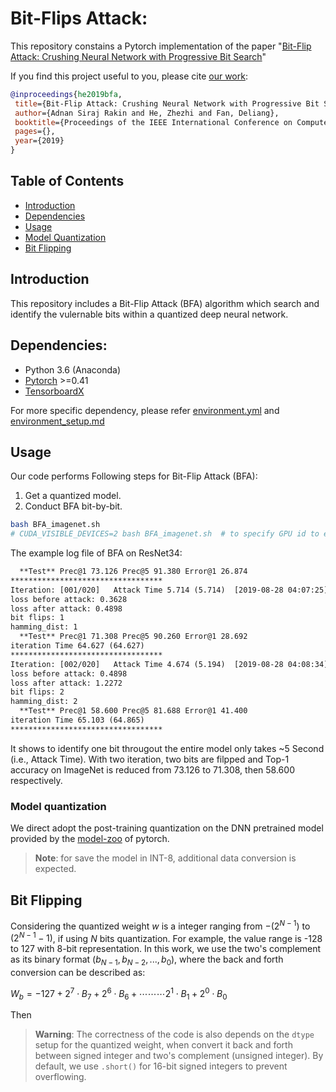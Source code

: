 # Bit-Flips Attack:

This repository constains a Pytorch implementation of the paper "[Bit-Flip Attack: Crushing Neural Network with Progressive Bit Search](https://arxiv.org/pdf/1903.12269.pdf)"

If you find this project useful to you, please cite [our work](https://arxiv.org/pdf/1903.12269.pdf):

```bibtex
@inproceedings{he2019bfa,
 title={Bit-Flip Attack: Crushing Neural Network with Progressive Bit Search},
 author={Adnan Siraj Rakin and He, Zhezhi and Fan, Deliang},
 booktitle={Proceedings of the IEEE International Conference on Computer Vision (ICCV)},
 pages={},
 year={2019}
}
```

## Table of Contents

- [Introduction](#Introduction)
- [Dependencies](#Dependencies)
- [Usage](#Usage)
- [Model Quantization](#Model-Quantization)
- [Bit Flipping](#Bit-Flipping)

## Introduction

This repository includes a Bit-Flip Attack (BFA) algorithm which search and identify the vulernable bits within a quantized deep neural network.

## Dependencies:
  
* Python 3.6 (Anaconda)
* [Pytorch](https://pytorch.org/) >=0.41
* [TensorboardX](https://github.com/lanpa/tensorboardX) 

For more specific dependency, please refer [environment.yml](./environment.yml) and [environment_setup.md](./docs/environment_setup.md)

## Usage

Our code performs Following steps for Bit-Flip Attack (BFA):
1. Get a quantized model.
2. Conduct BFA bit-by-bit.

```bash
bash BFA_imagenet.sh
# CUDA_VISIBLE_DEVICES=2 bash BFA_imagenet.sh  # to specify GPU id to ex. 2
```

The example log file of BFA on ResNet34:
```txt
  **Test** Prec@1 73.126 Prec@5 91.380 Error@1 26.874
**********************************
Iteration: [001/020]   Attack Time 5.714 (5.714)  [2019-08-28 04:07:25]
loss before attack: 0.3628
loss after attack: 0.4898
bit flips: 1
hamming_dist: 1
  **Test** Prec@1 71.308 Prec@5 90.260 Error@1 28.692
iteration Time 64.627 (64.627)
**********************************
Iteration: [002/020]   Attack Time 4.674 (5.194)  [2019-08-28 04:08:34]
loss before attack: 0.4898
loss after attack: 1.2272
bit flips: 2
hamming_dist: 2
  **Test** Prec@1 58.600 Prec@5 81.688 Error@1 41.400
iteration Time 65.103 (64.865)
**********************************
```
It shows to identify one bit througout the entire model only takes ~5 Second (i.e., Attack Time). With two iteration, two bits are filpped and Top-1 accuracy on ImageNet is reduced from 73.126 to 71.308, then 58.600 respectively.


### Model quantization

We direct adopt the post-training quantization on the DNN pretrained model provided by the [model-zoo](https://pytorch.org/docs/stable/torchvision/models.html) of pytorch. 

> __Note__: for save the model in INT-8, additional data conversion is expected.

<!-- For the goal that directly quantize the deep neural network without retraining it, we add the function ```--optimize_step``` to optimize the step-size of quantizer to minimize the loss (e.g., mean-square-error loss) between quantized weight and its full precision base. It is intriguing to find out that:


- directly apply the uniform quantizer can achieve higher accuracy (close to the full precision baseline) without optimize the quantizer, for high-bit quantization (e.g., 8-bit). 

- On the contrary, for the low-bit quantization (e.g., 4-bit), directly quantize the weight causes significant accuracy loss. With the ```--optimize_step``` enabled, accuracy can partially recover without retraining. 

Since for the ImageNet simulation, we want to use directly perform the weight quantization on the pretrained weight. -->

## Bit Flipping

Considering the quantized weight $w$ is a integer ranging from $-(2^{N-1})$ to $(2^{N-1}-1)$, if using $N$ bits quantization. For example, the value range is -128 to 127 with 8-bit representation. In this work, we use the two's complement as its binary format ($b_{N-1},b_{N-2},...,b_0$), where the back and forth conversion can be described as:

$W_b = -127 + 2^7\cdot B_7 + 2^6 \cdot B_6 + \cdots\cdots\cdots 2^1\cdot B_1 + 2^0\cdot B_0$

Then


> __Warning__: The correctness of the code is also depends on the ```dtype``` setup for the quantized weight, when convert it back and forth between signed integer and two's complement (unsigned integer). By default, we use ```.short()``` for 16-bit signed integers to prevent overflowing.


